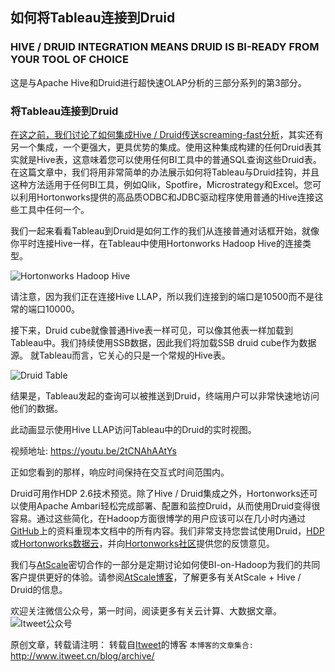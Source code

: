 如何将Tableau连接到Druid
---

### HIVE / DRUID INTEGRATION MEANS DRUID IS BI-READY FROM YOUR TOOL OF CHOICE

这是与Apache Hive和Druid进行超快速OLAP分析的三部分系列的第3部分。

### 将Tableau连接到Druid

[在这之前，我们讨论了如何集成Hive / Druid传送screaming-fast分析](https://hortonworks.com/blog/sub-second-analytics-hive-druid/)，其实还有另一个集成，一个更强大，更具优势的集成。使用这种集成构建的任何Druid表其实就是Hive表，这意味着您可以使用任何BI工具中的普通SQL查询这些Druid表。在这篇文章中，我们将用非常简单的办法展示如何将Tableau与Druid挂钩，并且这种方法适用于任何BI工具，例如Qlik，Spotfire，Microstrategy和Excel。您可以利用Hortonworks提供的高品质ODBC和JDBC驱动程序使用普通的Hive连接这些工具中任何一个。

我们一起来看看Tableau到Druid是如何工作的我们从连接普通对话框开始，就像你平时连接Hive一样，在Tableau中使用Hortonworks Hadoop Hive的连接类型。

![Hortonworks Hadoop Hive](https://github.com/itweet/labs/raw/master/BigData/img/Part3Image1.png)

请注意，因为我们正在连接Hive LLAP，所以我们连接到的端口是10500而不是往常的端口10000。

接下来，Druid cube就像普通Hive表一样可见，可以像其他表一样加载到Tableau中。我们持续使用SSB数据，因此我们将加载SSB  druid cube作为数据源。 就Tableau而言，它关心的只是一个常规的Hive表。

![Druid Table](https://github.com/itweet/labs/raw/master/BigData/img/Part3Image2-1024x622.png)

结果是，Tableau发起的查询可以被推送到Druid，终端用户可以非常快速地访问他们的数据。

此动画显示使用Hive LLAP访问Tableau中的Druid的实时视图。

视频地址: https://youtu.be/2tCNAhAAtYs

正如您看到的那样，响应时间保持在交互式时间范围内。

Druid可用作HDP 2.6技术预览。除了Hive / Druid集成之外，Hortonworks还可以使用Apache Ambari轻松完成部署、配置和监控Druid，从而使用Druid变得很容易。通过这些简化，在Hadoop方面很博学的用户应该可以在几小时内通过[GitHub](https://github.com/cartershanklin/hive-druid-ssb)上的资料重现本文档中的所有内容。我们非常支持您尝试使用Druid，[HDP](https://hortonworks.com/downloads/)或[Hortonworks数据云](https://hortonworks.com/products/cloud/aws/)，并向[Hortonworks社区](https://community.hortonworks.com/topics/druid.html)提供您的反馈意见。

我们与[AtScale](http://blog.atscale.com/hortonworks-chooses-atscale)密切合作的一部分是定期讨论如何使BI-on-Hadoop为我们的共同客户提供更好的体验。请参阅[AtScale博客](http://blog.atscale.com/hive-druid-atscale)，了解更多有关AtScale + Hive / Druid的信息。

欢迎关注微信公众号，第一时间，阅读更多有关云计算、大数据文章。
![Itweet公众号](https://github.com/itweet/labs/raw/master/common/img/weixin_public.gif)

原创文章，转载请注明： 转载自[Itweet](http://www.itweet.cn)的博客
`本博客的文章集合:` http://www.itweet.cn/blog/archive/